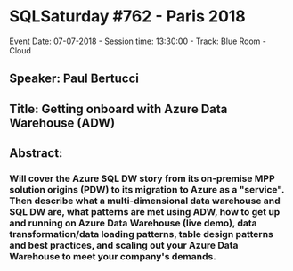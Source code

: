 # SQLSaturday #762 - Paris 2018
Event Date: 07-07-2018 - Session time: 13:30:00 - Track: Blue Room - Cloud
## Speaker: Paul Bertucci
## Title: Getting onboard with Azure Data Warehouse (ADW)
## Abstract:
### Will cover the Azure SQL DW story from its on-premise MPP solution origins (PDW) to its migration to Azure as a "service". Then describe what a multi-dimensional data warehouse and SQL DW are, what patterns are met using ADW, how to get up and running on Azure Data Warehouse (live demo), data transformation/data loading patterns, table design patterns and best practices, and scaling out your Azure Data Warehouse to meet your company's demands.
